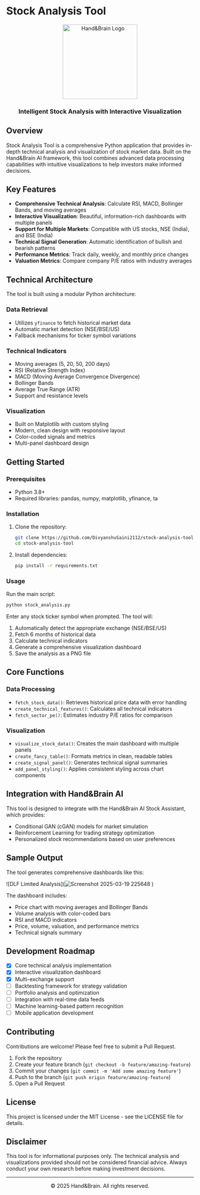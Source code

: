 # Stock Analysis Tool

<div align="center">
  <img src="https://github.com/user-attachments/assets/a42a1162-0ab8-41a5-95b0-a1df348c6353" alt="Hand&Brain Logo" width="200"/>
  <h3>Intelligent Stock Analysis with Interactive Visualization</h3>
</div>

## Overview

Stock Analysis Tool is a comprehensive Python application that provides in-depth technical analysis and visualization of stock market data. Built on the Hand&Brain AI framework, this tool combines advanced data processing capabilities with intuitive visualizations to help investors make informed decisions.



## Key Features

- **Comprehensive Technical Analysis**: Calculate RSI, MACD, Bollinger Bands, and moving averages
- **Interactive Visualization**: Beautiful, information-rich dashboards with multiple panels
- **Support for Multiple Markets**: Compatible with US stocks, NSE (India), and BSE (India)
- **Technical Signal Generation**: Automatic identification of bullish and bearish patterns
- **Performance Metrics**: Track daily, weekly, and monthly price changes
- **Valuation Metrics**: Compare company P/E ratios with industry averages

## Technical Architecture

The tool is built using a modular Python architecture:

### Data Retrieval
- Utilizes `yfinance` to fetch historical market data
- Automatic market detection (NSE/BSE/US)
- Fallback mechanisms for ticker symbol variations

### Technical Indicators
- Moving averages (5, 20, 50, 200 days)
- RSI (Relative Strength Index)
- MACD (Moving Average Convergence Divergence)
- Bollinger Bands
- Average True Range (ATR)
- Support and resistance levels

### Visualization
- Built on Matplotlib with custom styling
- Modern, clean design with responsive layout
- Color-coded signals and metrics
- Multi-panel dashboard design

## Getting Started

### Prerequisites

- Python 3.8+
- Required libraries: pandas, numpy, matplotlib, yfinance, ta

### Installation

1. Clone the repository:
   ```bash
   git clone https://github.com/DivyanshuSaini2112/stock-analysis-tool.git
   cd stock-analysis-tool
   ```

2. Install dependencies:
   ```bash
   pip install -r requirements.txt
   ```

### Usage

Run the main script:
```bash
python stock_analysis.py
```

Enter any stock ticker symbol when prompted. The tool will:
1. Automatically detect the appropriate exchange (NSE/BSE/US)
2. Fetch 6 months of historical data
3. Calculate technical indicators
4. Generate a comprehensive visualization dashboard
5. Save the analysis as a PNG file

## Core Functions

### Data Processing

- `fetch_stock_data()`: Retrieves historical price data with error handling
- `create_technical_features()`: Calculates all technical indicators
- `fetch_sector_pe()`: Estimates industry P/E ratios for comparison

### Visualization

- `visualize_stock_data()`: Creates the main dashboard with multiple panels
- `create_fancy_table()`: Formats metrics in clean, readable tables
- `create_signal_panel()`: Generates technical signal summaries
- `add_panel_styling()`: Applies consistent styling across chart components

## Integration with Hand&Brain AI

This tool is designed to integrate with the Hand&Brain AI Stock Assistant, which provides:

- Conditional GAN (cGAN) models for market simulation
- Reinforcement Learning for trading strategy optimization
- Personalized stock recommendations based on user preferences

## Sample Output

The tool generates comprehensive dashboards like this:

![DLF Limited Analysis](![Screenshot 2025-03-19 225648](https://github.com/user-attachments/assets/a6ac1389-15b9-432b-8423-b29e92fb396d)
)

The dashboard includes:
- Price chart with moving averages and Bollinger Bands
- Volume analysis with color-coded bars
- RSI and MACD indicators
- Price, volume, valuation, and performance metrics
- Technical signals summary

## Development Roadmap

- [x] Core technical analysis implementation
- [x] Interactive visualization dashboard
- [x] Multi-exchange support
- [ ] Backtesting framework for strategy validation
- [ ] Portfolio analysis and optimization
- [ ] Integration with real-time data feeds
- [ ] Machine learning-based pattern recognition
- [ ] Mobile application development

## Contributing

Contributions are welcome! Please feel free to submit a Pull Request.

1. Fork the repository
2. Create your feature branch (`git checkout -b feature/amazing-feature`)
3. Commit your changes (`git commit -m 'Add some amazing feature'`)
4. Push to the branch (`git push origin feature/amazing-feature`)
5. Open a Pull Request

## License

This project is licensed under the MIT License - see the LICENSE file for details.

## Disclaimer

This tool is for informational purposes only. The technical analysis and visualizations provided should not be considered financial advice. Always conduct your own research before making investment decisions.

---

<div align="center">
  <p>© 2025 Hand&Brain. All rights reserved.</p>
</div>
